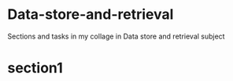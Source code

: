 # Data-store-and-retrieval
Sections and tasks in my collage in Data store and retrieval subject
# section1
